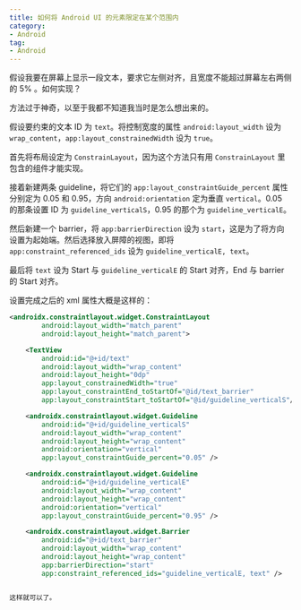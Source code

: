```yaml
---
title: 如何将 Android UI 的元素限定在某个范围内
category: 
- Android
tag: 
- Android
---
```


假设我要在屏幕上显示一段文本，要求它左侧对齐，且宽度不能超过屏幕左右两侧的 5% 。如何实现？

方法过于神奇，以至于我都不知道我当时是怎么想出来的。

<!-- more -->

假设要约束的文本 ID 为 `text`。将控制宽度的属性 `android:layout_width` 设为 `wrap_content`，`app:layout_constrainedWidth` 设为 `true`。

首先将布局设定为 `ConstrainLayout`，因为这个方法只有用 `ConstrainLayout` 里包含的组件才能实现。

接着新建两条 guideline，将它们的 `app:layout_constraintGuide_percent` 属性分别定为 0.05 和 0.95，方向 `android:orientation` 定为垂直 `vertical`。0.05 的那条设置 ID 为 `guideline_verticalS`，0.95 的那个为 `guideline_verticalE`。

然后新建一个 barrier，将 `app:barrierDirection` 设为 `start`，这是为了将方向设置为起始端。然后选择放入屏障的视图，即将 `app:constraint_referenced_ids` 设为 `guideline_verticalE, text`。

最后将 `text` 设为 Start 与 `guideline_verticalE` 的 Start 对齐，End 与 barrier 的 Start 对齐。

设置完成之后的 xml 属性大概是这样的：

``` xml
<androidx.constraintlayout.widget.ConstraintLayout
        android:layout_width="match_parent"
        android:layout_height="match_parent">

    <TextView
        android:id="@+id/text"
        android:layout_width="wrap_content"
        android:layout_height="0dp"
        app:layout_constrainedWidth="true"
        app:layout_constraintEnd_toStartOf="@id/text_barrier"
        app:layout_constraintStart_toStartOf="@id/guideline_verticalS"/>

    <androidx.constraintlayout.widget.Guideline
        android:id="@+id/guideline_verticalS"
        android:layout_width="wrap_content"
        android:layout_height="wrap_content"
        android:orientation="vertical"
        app:layout_constraintGuide_percent="0.05" />

    <androidx.constraintlayout.widget.Guideline
        android:id="@+id/guideline_verticalE"
        android:layout_width="wrap_content"
        android:layout_height="wrap_content"
        android:orientation="vertical"
        app:layout_constraintGuide_percent="0.95" />

    <androidx.constraintlayout.widget.Barrier
        android:id="@+id/text_barrier"
        android:layout_width="wrap_content"
        android:layout_height="wrap_content"
        app:barrierDirection="start"
        app:constraint_referenced_ids="guideline_verticalE, text" />


这样就可以了。

